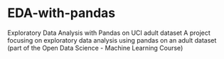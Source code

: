 # EDA-with-pandas
Exploratory Data Analysis with Pandas on UCI adult dataset 
A project focusing on exploratory data analysis using pandas on an adult dataset (part of the Open Data Science - Machine Learning Course)
